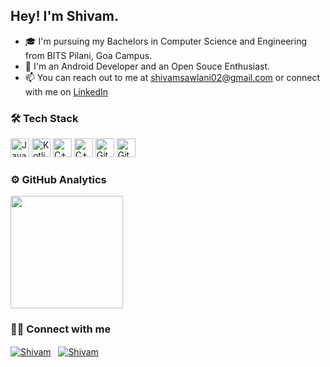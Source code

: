## Hey! I'm Shivam. 


- 🎓 I'm pursuing my Bachelors in Computer Science and Engineering from BITS Pilani, Goa Campus.
- 🔭 I'm an Android Developer and an Open Souce Enthusiast.
- 📫 You can reach out to me at shivamsawlani02@gmail.com or connect with me on [LinkedIn](https://www.linkedin.com/in/shivam-sawlani/)

### 🛠 Tech Stack
<img alt="Java" src="https://img.shields.io/badge/-Java-orange?style=for-the-badge&logo=java" height="30">  <img alt="Kotlin" src="https://img.shields.io/badge/-Kotlin-071a52?style=for-the-badge&logo=kotlin" height="30">  <img alt="C++" src="https://img.shields.io/badge/-C++-blue?logo=c%2B%2B" height="30"> <img alt="C++" src="https://img.shields.io/badge/C-00599C?style=for-the-badge&logo=c&logoColor=white" height="30"> <img alt="Git" src="https://img.shields.io/badge/-git-white?logo=git" height="30"> <img alt="GitHub" src="https://img.shields.io/badge/-GitHub-black?logo=github" height="30"> 



### ⚙️ GitHub Analytics

  <img height="180em" src="https://github-readme-stats-eight-theta.vercel.app/api?username=shivamsawlani02&show_icons=true&theme=vue-dark&include_all_commits=true&count_private=true" />

### 🤝🏻 Connect with me

<a href=mailto:shivamsawlani02@gmail.com target="blank"><img align="center" src="https://img.shields.io/badge/Gmail-D14836?style=for-the-badge&logo=gmail&logoColor=white" alt="Shivam"/></a>
&nbsp;
<a href=https://www.linkedin.com/in/shivam-sawlani target="blank"><img align="center" src="https://img.shields.io/badge/LinkedIn-0077B5?style=for-the-badge&logo=linkedin&logoColor=white" alt="Shivam"/></a>  
